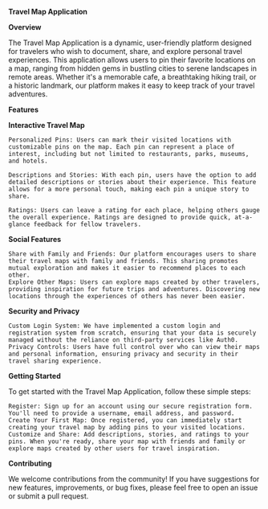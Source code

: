 **Travel Map Application**

**Overview**

The Travel Map Application is a dynamic, user-friendly platform designed for travelers who wish to document, share, and explore personal travel experiences. This application allows users to pin their favorite locations on a map, ranging from hidden gems in bustling cities to serene landscapes in remote areas. Whether it's a memorable cafe, a breathtaking hiking trail, or a historic landmark, our platform makes it easy to keep track of your travel adventures.

**Features**

**Interactive Travel Map**

    Personalized Pins: Users can mark their visited locations with customizable pins on the map. Each pin can represent a place of interest, including but not limited to restaurants, parks, museums, and hotels.
    
    Descriptions and Stories: With each pin, users have the option to add detailed descriptions or stories about their experience. This feature allows for a more personal touch, making each pin a unique story to share.
    
    Ratings: Users can leave a rating for each place, helping others gauge the overall experience. Ratings are designed to provide quick, at-a-glance feedback for fellow travelers.

**Social Features**

    Share with Family and Friends: Our platform encourages users to share their travel maps with family and friends. This sharing promotes mutual exploration and makes it easier to recommend places to each other.
    Explore Other Maps: Users can explore maps created by other travelers, providing inspiration for future trips and adventures. Discovering new locations through the experiences of others has never been easier.

**Security and Privacy**

    Custom Login System: We have implemented a custom login and registration system from scratch, ensuring that your data is securely managed without the reliance on third-party services like Auth0.
    Privacy Controls: Users have full control over who can view their maps and personal information, ensuring privacy and security in their travel sharing experience.

**Getting Started**

To get started with the Travel Map Application, follow these simple steps:

    Register: Sign up for an account using our secure registration form. You'll need to provide a username, email address, and password.
    Create Your First Map: Once registered, you can immediately start creating your travel map by adding pins to your visited locations.
    Customize and Share: Add descriptions, stories, and ratings to your pins. When you're ready, share your map with friends and family or explore maps created by other users for travel inspiration.

**Contributing**

We welcome contributions from the community! If you have suggestions for new features, improvements, or bug fixes, please feel free to open an issue or submit a pull request.

